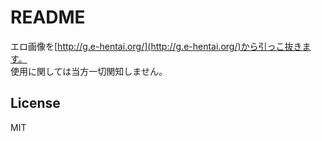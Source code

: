 # README
エロ画像を[http://g.e-hentai.org/](http://g.e-hentai.org/)から引っこ抜きます。  
使用に関しては当方一切関知しません。

## License
MIT
